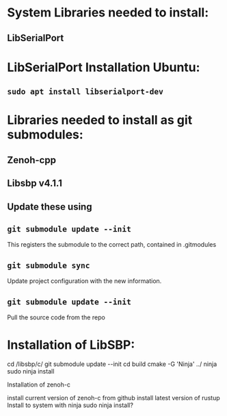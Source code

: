 # System Libraries needed to install:
## LibSerialPort
# LibSerialPort Installation Ubuntu:
## `sudo apt install libserialport-dev`


# Libraries needed to install as git submodules:

## Zenoh-cpp
## Libsbp v4.1.1

## Update these using
## `git submodule update --init`
This registers the submodule to the correct path, contained in .gitmodules

## `git submodule sync`
Update project configuration with the new information.

## `git submodule update --init`
Pull the source code from the repo

# Installation of LibSBP:
cd /libsbp/c/
git submodule update --init
cd build
cmake -G 'Ninja' ../
ninja
sudo ninja install


Installation of zenoh-c

install current version of zenoh-c from github
install latest version of rustup
Install to system with ninja
sudo ninja install?

